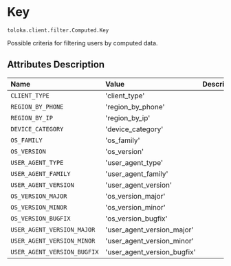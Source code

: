 # Key
`toloka.client.filter.Computed.Key`

Possible criteria for filtering users by computed data.

## Attributes Description

| Name | Value | Description |
| :------| :-----------| :----------| 
`CLIENT_TYPE`|'client_type'|<p></p>
`REGION_BY_PHONE`|'region_by_phone'|<p></p>
`REGION_BY_IP`|'region_by_ip'|<p></p>
`DEVICE_CATEGORY`|'device_category'|<p></p>
`OS_FAMILY`|'os_family'|<p></p>
`OS_VERSION`|'os_version'|<p></p>
`USER_AGENT_TYPE`|'user_agent_type'|<p></p>
`USER_AGENT_FAMILY`|'user_agent_family'|<p></p>
`USER_AGENT_VERSION`|'user_agent_version'|<p></p>
`OS_VERSION_MAJOR`|'os_version_major'|<p></p>
`OS_VERSION_MINOR`|'os_version_minor'|<p></p>
`OS_VERSION_BUGFIX`|'os_version_bugfix'|<p></p>
`USER_AGENT_VERSION_MAJOR`|'user_agent_version_major'|<p></p>
`USER_AGENT_VERSION_MINOR`|'user_agent_version_minor'|<p></p>
`USER_AGENT_VERSION_BUGFIX`|'user_agent_version_bugfix'|<p></p>
